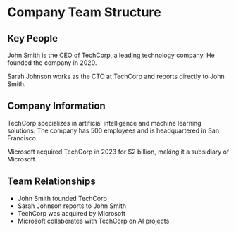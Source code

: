 # Company Team Structure

## Key People

John Smith is the CEO of TechCorp, a leading technology company. He founded the company in 2020.

Sarah Johnson works as the CTO at TechCorp and reports directly to John Smith.

## Company Information

TechCorp specializes in artificial intelligence and machine learning solutions. The company has 500 employees and is headquartered in San Francisco.

Microsoft acquired TechCorp in 2023 for $2 billion, making it a subsidiary of Microsoft.

## Team Relationships

- John Smith founded TechCorp
- Sarah Johnson reports to John Smith
- TechCorp was acquired by Microsoft
- Microsoft collaborates with TechCorp on AI projects
